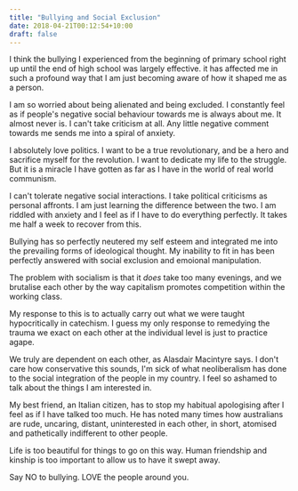 ```yaml
---
title: "Bullying and Social Exclusion"
date: 2018-04-21T00:12:54+10:00
draft: false
---
```

I think the bullying I experienced from the beginning of primary school right up until the end of high school was largely effective. it has affected me in such a profound way that I am just becoming aware of how it shaped me as a person.

I am so worried about being alienated and being excluded. I constantly feel as if people's negative social behaviour towards me is always about me. It almost never is. I can't take criticism at all. Any little negative comment towards me sends me into a spiral of anxiety.

I absolutely love politics. I want to be a true revolutionary, and be a hero and sacrifice myself for the revolution. I want to dedicate my life to the struggle. But it is a miracle I have gotten as far as I have in the world of real world communism.

I can't tolerate negative social interactions. I take political criticisms as personal affronts. I am just learning the difference between the two. I am riddled with anxiety and I feel as if I have to do everything perfectly. It takes me half a week to recover from this.

Bullying has so perfectly neutered my self esteem and integrated me into the prevailing forms of ideological thought. My inability to fit in has been perfectly answered with social exclusion and emoional manipulation.

The problem with socialism is that it _does_ take too many evenings, and we brutalise each other by the way capitalism promotes competition within the working class.

My response to this is to actually carry out what we were taught hypocritically in catechism. I guess my only response to remedying the trauma we exact on each other at the individual level is just to practice agape.

We truly are dependent on each other, as Alasdair Macintyre says. I don't care how conservative this sounds, I'm sick of what neoliberalism has done to the social integration of the people in my country. I feel so ashamed to talk about the things I am interested in.

My best friend, an Italian citizen, has to stop my habitual apologising after I feel as if I have talked too much. He has noted many times how australians are rude, uncaring, distant, uninterested in each other, in short, atomised and pathetically indifferent to other people.

Life is too beautiful for things to go on this way. Human friendship and kinship is too important to allow us to have it swept away. 

Say NO to bullying. LOVE the people around you.
